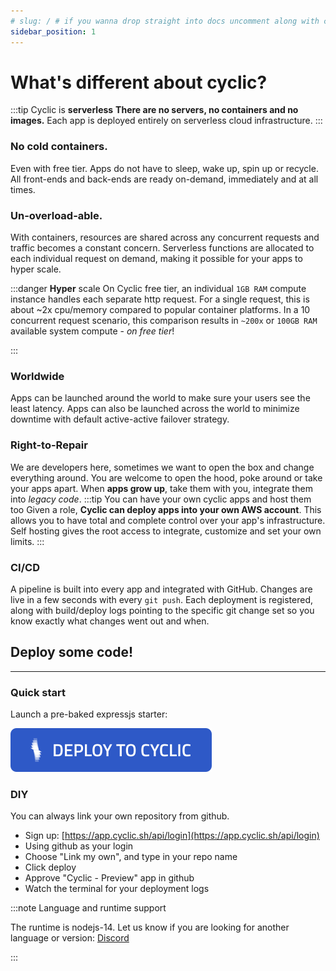```yaml
---
# slug: / # if you wanna drop straight into docs uncomment along with config change
sidebar_position: 1
---
```


# What's different about cyclic?

<head>
    <link rel="stylesheet" href="https://cdnjs.cloudflare.com/ajax/libs/font-awesome/6.0.0-beta2/css/all.min.css" />
</head>

<!-- Cyclic will let you deploy your code into the cloud in seconds. We have read all the best practices pdfs so you don't have to. -->

<!-- ## What's different about cyclic? -->

:::tip  Cyclic is **serverless**
**There are no servers, no containers and no images.** Each app is deployed entirely on serverless cloud infrastructure.
:::
### No cold containers.

Even with free tier. Apps do not have to sleep, wake up, spin up or recycle. All front-ends and back-ends are ready on-demand, immediately and at all times.

### Un-overload-able.

With containers, resources are shared across any concurrent requests and traffic becomes a constant concern. Serverless functions are allocated to each individual request on demand, making it possible for your apps to hyper scale.


:::danger **Hyper** scale
On Cyclic free tier, an individual `1GB RAM` compute instance handles each separate http request. For a single request, this is about ~2x cpu/memory compared to popular container platforms. In a 10 concurrent request scenario, this comparison results in `~200x` or `100GB RAM` available system compute - _on free tier_!

:::
<!-- Since apps are only actually running for a This means there are no minutes or hours to measure -->

### Worldwide
Apps can be launched around the world to make sure your users see the least latency. Apps can also be launched across the world to minimize downtime with default active-active failover strategy. 


### Right-to-Repair
We are developers here, sometimes we want to open the box and change everything around. You are welcome to open the hood, poke around or take your apps apart. When **apps grow up**, take them with you, integrate them into _legacy code_.
:::tip  You can have your own cyclic apps and host them too
Given a role, **Cyclic can deploy apps into your own AWS account**. This allows you to have total and complete control over your app's infrastructure. Self hosting gives the root access to integrate, customize and set your own limits.
:::

### CI/CD
A pipeline is built into every app and integrated with GitHub. Changes are live in a few seconds with every `git push`. Each deployment is registered, along with build/deploy logs pointing to the specific git change set so you know exactly what changes went out and when. 



## Deploy some code!
----------
### Quick start

Launch a pre-baked expressjs starter:

[![Deploy Expressjs Starter on Cyclic](/img/cyclic/deploy.svg)](https://app.cyclic.sh/api/app/deploy/cyclic-software/express-hello-world)

### DIY

You can always link your own repository from github.

- Sign up: [https://app.cyclic.sh/api/login](https://app.cyclic.sh/api/login)
- Using github as your login
- Choose "Link my own", and type in your repo name
- Click deploy
- Approve "Cyclic - Preview" app in github
- Watch the terminal for your deployment logs


:::note Language and runtime support

The runtime is nodejs-14. Let us know if you are looking for another language or version: [<i className="fab fa-discord"></i>  Discord](https://discord.gg/huhcqxXCbE) 


:::
